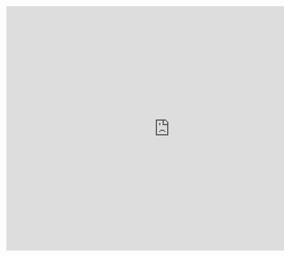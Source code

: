 
<iframe src="https://data.oecd.org/chart/61Mw" width="860" height="645" style="border: 0" mozallowfullscreen="true" webkitallowfullscreen="true" allowfullscreen="true"><a href="https://data.oecd.org/chart/61Mw" target="_blank">OECD Chart: General government debt, Total, % of GDP, Annual, 2018</a></iframe>
